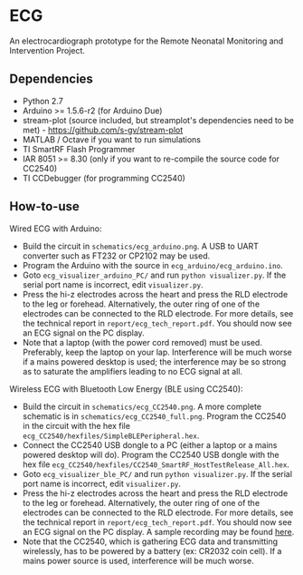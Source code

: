 ECG
===

An electrocardiograph prototype for the Remote Neonatal Monitoring and Intervention Project.

Dependencies
------------

- Python 2.7
- Arduino >= 1.5.6-r2 (for Arduino Due)
- stream-plot (source included, but streamplot's dependencies need to be met) - https://github.com/s-gv/stream-plot
- MATLAB / Octave if you want to run simulations
- TI SmartRF Flash Programmer
- IAR 8051 >= 8.30 (only if you want to re-compile the source code for CC2540)
- TI CCDebugger (for programming CC2540)

How-to-use
----------

Wired ECG with Arduino:

- Build the circuit in `schematics/ecg_arduino.png`. A USB to UART converter such as FT232 or CP2102 may be used.
- Program the Arduino with the source in `ecg_arduino/ecg_arduino.ino`.
- Goto `ecg_visualizer_arduino_PC/` and run `python visualizer.py`. If the serial port name is incorrect, edit `visualizer.py`.
- Press the hi-z electrodes across the heart and press the RLD electrode to the leg or forehead. Alternatively, the outer ring of one of the electrodes can be connected to the RLD electrode. For more details, see the technical report in `report/ecg_tech_report.pdf`. You should now see an ECG signal on the PC display.
- Note that a laptop (with the power cord removed) must be used. Preferably, keep the laptop on your lap. Interference will be much worse if a mains powered desktop is used; the interference may be so strong as to saturate the amplifiers leading to no ECG signal at all.

Wireless ECG with Bluetooth Low Energy (BLE using CC2540):

- Build the circuit in `schematics/ecg_CC2540.png`. A more complete schematic is in `schematics/ecg_CC2540_full.png`. Program the CC2540 in the circuit with the hex file `ecg_CC2540/hexfiles/SimpleBLEPeripheral.hex`.
- Connect the CC2540 USB dongle to a PC (either a laptop or a mains powered desktop will do). Program the CC2540 USB dongle with the hex file `ecg_CC2540/hexfiles/CC2540_SmartRF_HostTestRelease_All.hex`.
- Goto `ecg_visualizer_ble_PC/` and run `python visualizer.py`. If the serial port name is incorrect, edit `visualizer.py`.
- Press the hi-z electrodes across the heart and press the RLD electrode to the leg or forehead. Alternatively, the outer ring of one of the electrodes can be connected to the RLD electrode. For more details, see the technical report in `report/ecg_tech_report.pdf`. You should now see an ECG signal on the PC display. A sample recording may be found [here](https://github.com/s-gv/ecg/blob/master/data/ble_single_battery_LP5907_psuedo2_RLD/screenshots/screenshot0.png).
- Note that the CC2540, which is gathering ECG data and transmitting wirelessly, has to be powered by a battery (ex: CR2032 coin cell). If a mains power source is used, interference will be much worse.

